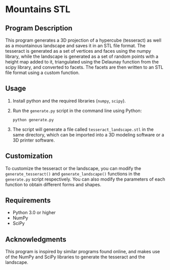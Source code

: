 # Mountains STL

## Program Description

This program generates a 3D projection of a hypercube (tesseract) as well as a mountainous landscape and saves it in an STL file format. The tesseract is generated as a set of vertices and faces using the numpy library, while the landscape is generated as a set of random points with a height map added to it, triangulated using the Delaunay function from the scipy library, and converted to facets. The facets are then written to an STL file format using a custom function.

## Usage

1. Install python and the required libraries (`numpy`, `scipy`).

2. Run the `generate.py` script in the command line using Python:

   ```
   python generate.py
   ```

3. The script will generate a file called `tesseract_landscape.stl` in the same directory, which can be imported into a 3D modeling software or a 3D printer software.

## Customization

To customize the tesseract or the landscape, you can modify the `generate_tesseract()` and `generate_landscape()` functions in the `generate.py` script respectively. You can also modify the parameters of each function to obtain different forms and shapes.

## Requirements

* Python 3.0 or higher
* NumPy
* SciPy

## Acknowledgments

This program is inspired by similar programs found online, and makes use of the NumPy and SciPy libraries to generate the tesseract and the landscape.
